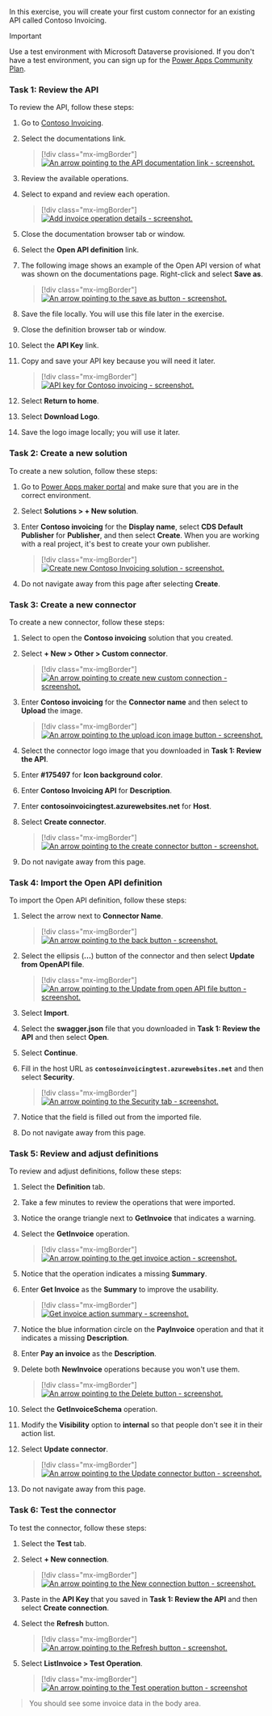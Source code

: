 In this exercise, you will create your first custom connector for an existing API called Contoso Invoicing.

> [!IMPORTANT]
> Use a test environment with Microsoft Dataverse provisioned. If you don't have a test environment, you can sign up for the [Power Apps Community Plan](https://powerapps.microsoft.com/communityplan/?azure-portal=true).

### Task 1: Review the API

To review the API, follow these steps:

1. Go to [Contoso Invoicing](https://contosoinvoicingtest.azurewebsites.net/?azure-portal=true).

1. Select the documentations link.

    > [!div class="mx-imgBorder"]
    > [![An arrow pointing to the API documentation link - screenshot.](../media/docs.png)](../media/docs.png#lightbox)

1. Review the available operations.

1. Select to expand and review each operation.

    > [!div class="mx-imgBorder"]
    > [![Add invoice operation details - screenshot.](../media/add-invoice.png)](../media/add-invoice.png#lightbox)

1. Close the documentation browser tab or window.

1. Select the **Open API definition** link.

1. The following image shows an example of the Open API version of what was shown on the documentations page. Right-click and select **Save as**.

    > [!div class="mx-imgBorder"]
    > [![An arrow pointing to the save as button - screenshot.](../media/save.png)](../media/save.png#lightbox)

1. Save the file locally. You will use this file later in the exercise.

1. Close the definition browser tab or window.

1. Select the **API Key** link.

1. Copy and save your API key because you will need it later.

    > [!div class="mx-imgBorder"]
    > [![API key for Contoso invoicing - screenshot.](../media/key.png)](../media/key.png#lightbox)

1. Select **Return to home**.

1. Select **Download Logo**.

1. Save the logo image locally; you will use it later.

### Task 2: Create a new solution

To create a new solution, follow these steps:

1. Go to [Power Apps maker portal](https://make.powerapps.com/?azure-portal=true) and make sure that you are in the correct environment.

1. Select **Solutions > + New solution**.

1. Enter **Contoso invoicing** for the **Display name**, select **CDS Default Publisher** for **Publisher**, and then select **Create**. When you are working with a real project, it's best to create your own publisher.

    > [!div class="mx-imgBorder"]
    > [![Create new Contoso Invoicing solution - screenshot.](../media/solution.png)](../media/solution.png#lightbox)

1. Do not navigate away from this page after selecting **Create**.

### Task 3: Create a new connector

To create a new connector, follow these steps:

1. Select to open the **Contoso invoicing** solution that you created.

1. Select **+ New > Other > Custom connector**.

    > [!div class="mx-imgBorder"]
    > [![An arrow pointing to create new custom connection - screenshot.](../media/custom.png)](../media/custom.png#lightbox)

1. Enter **Contoso invoicing** for the **Connector name** and then select to **Upload** the image.

    > [!div class="mx-imgBorder"]
    > [![An arrow pointing to the upload icon image button - screenshot.](../media/upload.png)](../media/upload.png#lightbox)

1. Select the connector logo image that you downloaded in **Task 1: Review the API**.

1. Enter **#175497** for **Icon background color**.

1. Enter **Contoso Invoicing API** for **Description**.

1. Enter **contosoinvoicingtest.azurewebsites.net** for **Host**.

1. Select **Create connector**.

    > [!div class="mx-imgBorder"]
    > [![An arrow pointing to the create connector button - screenshot.](../media/create.png)](../media/create.png#lightbox)

1. Do not navigate away from this page.

### Task 4: Import the Open API definition

To import the Open API definition, follow these steps:

1. Select the arrow next to **Connector Name**.

    > [!div class="mx-imgBorder"]
    > [![An arrow pointing to the back button - screenshot.](../media/arrow.png)](../media/arrow.png#lightbox)

1. Select the ellipsis (**...**) button of the connector and then select **Update from OpenAPI file**.

    > [!div class="mx-imgBorder"]
    > [![An arrow pointing to the Update from open API file button - screenshot.](../media/ellipsis.png)](../media/ellipsis.png#lightbox)

1. Select **Import**.

1. Select the **swagger.json** file that you downloaded in **Task 1: Review the API** and then select **Open**.

1. Select **Continue**.

1. Fill in the host URL as **`contosoinvoicingtest.azurewebsites.net`** and then select **Security**.

    > [!div class="mx-imgBorder"]
    > [![An arrow pointing to the Security tab - screenshot.](../media/host.png)](../media/host.png#lightbox)

1. Notice that the field is filled out from the imported file.

1. Do not navigate away from this page.

### Task 5: Review and adjust definitions

To review and adjust definitions, follow these steps:

1. Select the **Definition** tab.

1. Take a few minutes to review the operations that were imported.

1. Notice the orange triangle next to **GetInvoice** that indicates a warning.

1. Select the **GetInvoice** operation.

    > [!div class="mx-imgBorder"]
    > [![An arrow pointing to the get invoice action - screenshot.](../media/get.png)](../media/get.png#lightbox)

1. Notice that the operation indicates a missing **Summary**.

1. Enter **Get Invoice** as the **Summary** to improve the usability.

    > [!div class="mx-imgBorder"]
    > [![Get invoice action summary - screenshot.](../media/summary-get.png)](../media/summary-get.png#lightbox)

1. Notice the blue information circle on the **PayInvoice** operation and that it indicates a missing **Description**.

1. Enter **Pay an invoice** as the **Description**.

1. Delete both **NewInvoice** operations because you won't use them.

    > [!div class="mx-imgBorder"]
    > [![An arrow pointing to the Delete button - screenshot.](../media/delete.png)](../media/delete.png#lightbox)

1. Select the **GetInvoiceSchema** operation.

1. Modify the **Visibility** option to **internal** so that people don't see it in their action list.

1. Select **Update connector**.

    > [!div class="mx-imgBorder"]
    > [![An arrow pointing to the Update connector button - screenshot.](../media/update.png)](../media/update.png#lightbox)

1. Do not navigate away from this page.

### Task 6: Test the connector

To test the connector, follow these steps:

1. Select the **Test** tab.

1. Select **+ New connection**.

    > [!div class="mx-imgBorder"]
    > [![An arrow pointing to the New connection button - screenshot.](../media/test.png)](../media/test.png#lightbox)

1. Paste in the **API Key** that you saved in **Task 1: Review the API** and then select **Create connection**.

1. Select the **Refresh** button.

    > [!div class="mx-imgBorder"]
    > [![An arrow pointing to the Refresh button - screenshot.](../media/connections.png)](../media/connections.png#lightbox)

1. Select **ListInvoice > Test Operation**.

    > [!div class="mx-imgBorder"]
    > [![An arrow pointing to the Test operation button - screenshot](../media/test-operation.png)](../media/test-operation.png#lightbox)

> You should see some invoice data in the body area.
